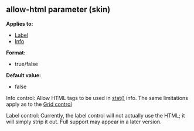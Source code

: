 ## allow-html parameter (skin)
**Applies to:**
+   [Label](/ref/%7Bskin%7D/control/label.md) 
+   [Info](/ref/%7Bskin%7D/control/info.md) 
<!-- -->
**Format:**
+   true/false
<!-- -->
**Default value:**
+   false


Info control: Allow HTML tags to be used in
[stat()](/ref/proc/stat.md)  info. The same limitations apply as to the
[Grid control](/ref/%7Bskin%7D/control/grid.md)  

Label control:
Currently, the label control will not actually use the HTML; it will
simply strip it out. Full support may appear in a later version.